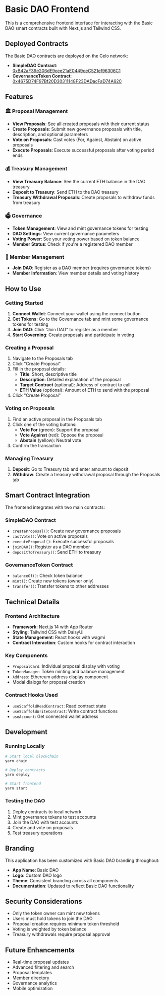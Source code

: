 # Basic DAO Frontend

This is a comprehensive frontend interface for interacting with the Basic DAO smart contracts built with Next.js and Tailwind CSS.

## Deployed Contracts

The Basic DAO contracts are deployed on the Celo network:

- **SimpleDAO Contract**: [0xB42aF39e206dE9cee21aE0449ceC521ef96306C1](https://celoscan.io/address/0xB42aF39e206dE9cee21aE0449ceC521ef96306C1)
- **GovernanceToken Contract**: [0x4675D74F97Bf20D30311148F23DADacFaD74A620](https://celoscan.io/address/0x4675D74F97Bf20D30311148F23DADacFaD74A620)

## Features

### 🏛️ Proposal Management
- **View Proposals**: See all created proposals with their current status
- **Create Proposals**: Submit new governance proposals with title, description, and optional parameters
- **Vote on Proposals**: Cast votes (For, Against, Abstain) on active proposals
- **Execute Proposals**: Execute successful proposals after voting period ends

### 💰 Treasury Management
- **View Treasury Balance**: See the current ETH balance in the DAO treasury
- **Deposit to Treasury**: Send ETH to the DAO treasury
- **Treasury Withdrawal Proposals**: Create proposals to withdraw funds from treasury

### 🗳️ Governance
- **Token Management**: View and mint governance tokens for testing
- **DAO Settings**: View current governance parameters
- **Voting Power**: See your voting power based on token balance
- **Member Status**: Check if you're a registered DAO member

### 👥 Member Management
- **Join DAO**: Register as a DAO member (requires governance tokens)
- **Member Information**: View member details and voting history

## How to Use

### Getting Started
1. **Connect Wallet**: Connect your wallet using the connect button
2. **Get Tokens**: Go to the Governance tab and mint some governance tokens for testing
3. **Join DAO**: Click "Join DAO" to register as a member
4. **Start Governing**: Create proposals and participate in voting

### Creating a Proposal
1. Navigate to the Proposals tab
2. Click "Create Proposal"
3. Fill in the proposal details:
   - **Title**: Short, descriptive title
   - **Description**: Detailed explanation of the proposal
   - **Target Contract** (optional): Address of contract to call
   - **ETH Value** (optional): Amount of ETH to send with the proposal
4. Click "Create Proposal"

### Voting on Proposals
1. Find an active proposal in the Proposals tab
2. Click one of the voting buttons:
   - **Vote For** (green): Support the proposal
   - **Vote Against** (red): Oppose the proposal
   - **Abstain** (yellow): Neutral vote
3. Confirm the transaction

### Managing Treasury
1. **Deposit**: Go to Treasury tab and enter amount to deposit
2. **Withdraw**: Create a treasury withdrawal proposal through the Proposals tab

## Smart Contract Integration

The frontend integrates with two main contracts:

### SimpleDAO Contract
- `createProposal()`: Create new governance proposals
- `castVote()`: Vote on active proposals
- `executeProposal()`: Execute successful proposals
- `joinDAO()`: Register as a DAO member
- `depositToTreasury()`: Send ETH to treasury

### GovernanceToken Contract
- `balanceOf()`: Check token balance
- `mint()`: Create new tokens (owner only)
- `transfer()`: Transfer tokens to other addresses

## Technical Details

### Frontend Architecture
- **Framework**: Next.js 14 with App Router
- **Styling**: Tailwind CSS with DaisyUI
- **State Management**: React hooks with wagmi
- **Contract Interaction**: Custom hooks for contract interaction

### Key Components
- `ProposalCard`: Individual proposal display with voting
- `TokenManager`: Token minting and balance management
- `Address`: Ethereum address display component
- Modal dialogs for proposal creation

### Contract Hooks Used
- `useScaffoldReadContract`: Read contract state
- `useScaffoldWriteContract`: Write contract functions
- `useAccount`: Get connected wallet address

## Development

### Running Locally
```bash
# Start local blockchain
yarn chain

# Deploy contracts
yarn deploy

# Start frontend
yarn start
```

### Testing the DAO
1. Deploy contracts to local network
2. Mint governance tokens to test accounts
3. Join the DAO with test accounts
4. Create and vote on proposals
5. Test treasury operations

## Branding

This application has been customized with Basic DAO branding throughout:
- **App Name**: Basic DAO
- **Logo**: Custom DAO logo
- **Theme**: Consistent branding across all components
- **Documentation**: Updated to reflect Basic DAO functionality

## Security Considerations

- Only the token owner can mint new tokens
- Users must hold tokens to join the DAO
- Proposal creation requires minimum token threshold
- Voting is weighted by token balance
- Treasury withdrawals require proposal approval

## Future Enhancements

- Real-time proposal updates
- Advanced filtering and search
- Proposal templates
- Member directory
- Governance analytics
- Mobile optimization 